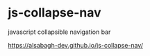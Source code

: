 # js-collapse-nav
javascript collapsible navigation bar 

https://alsabagh-dev.github.io/js-collapse-nav/
